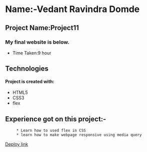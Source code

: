 # Name:-Vedant Ravindra Domde

## Project Name:Project11

### My final website is below.


- Time Taken:9 hour 

## Technologies
#### Project is created with:
* HTML5
* CSS3
* flex


## Experience got on this project:-
         * Learn how to used flex in CSS
         * learn how to make webpage responsive using media query


  [Deploy link]() 
